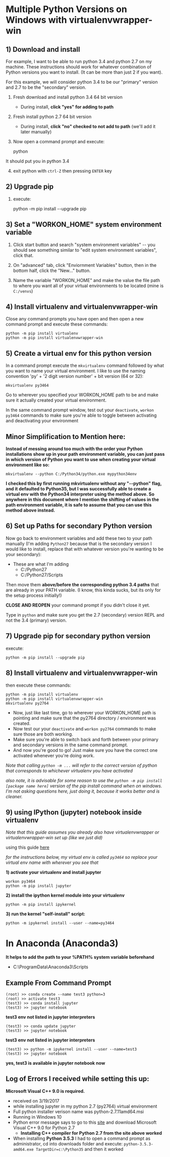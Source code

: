 
# Multiple Python Versions on Windows with virtualenvwrapper-win

## 1) Download and install

For example, I want to be able to run python 3.4 and python 2.7 on my machine. 
These instructions should work for whatever combination of Python versions 
you want to install. (It can be more than just 2 if you want).

For this example, we will consider python 3.4 to be our "primary" version
and 2.7 to be the "secondary" version. 


1) Fresh download and install python 3.4 64 bit version
	- During install, **click "yes" for adding to path**

2) Fresh install python 2.7 64 bit version
	- During install, **click "no" checked to not add to path** (we'll add it later manually)

3) Now open a command prompt and execute:

	python
	
It should put you in python 3.4

4) exit python with `ctrl-Z` then pressing `ENTER` key

## 2) Upgrade pip

1) execute:

	python -m pip install --upgrade pip


## 3) Set a "WORKON_HOME" system environment variable	

1) Click start button and search "system environment variables" -- you should see
something similar to "edit system environment variables", click that.

2) On "advanced" tab, click "Enviornment Variables" button, then in the bottom half, click the "New..." button.

3) Name the variable "WORKON_HOME" and make the value the file path to where you want all
of your virtual environments to be located (mine is `C:/venvs`) 


## 4) Install virtualenv and virtualenvwrapper-win

Close any command prompts you have open and then open a new command prompt and execute these commands:

	python -m pip install virtualenv
	python -m pip install virtualenvwrapper-win

	
## 5) Create a virtual env for this python version	

In a command prompt execute the `mkvirtualenv` command followed by what you want to name your 
virtual environment. I like to use the naming convention 'py' + '2 digit 
version number' + bit version (64 or 32):

	mkvirtualenv py3464

Go to wherever you specified your WORKON_HOME path to be and make sure it actually created your virtual environment.

In the same command prompt window, test out your `deactivate`, `workon py3464` commands to make sure you're able to toggle between activating and deactivating your environment


## Minor Simplification to Mention here:

**Instead of messing around too much with the order your Python installations show up in your path environment variable, you can just pass in which version of
Python you want to use when creating your virtual environment like so:**

    mkvirtualenv --python C:/Python34/python.exe mypython34env
	
**I checked this by first running mkvirtualenv without any "--python" flag, and it defaulted to Python35, but I was successfully able to create a virtual env
with the Python34 interpreter using the method above. So anywhere in this document where I mention the shifting of values in the path environment variable, it
is safe to assume that you can use this method above instead.**



## 6) Set up Paths for secondary Python version

Now go back to environment variables and add these two to your path manually (I'm adding `Python27` because that is the secondary version I would like to
install, replace that with whatever version you're wanting to be your secondary):

* These are what I'm adding 
	- C:/Python27
	- C:/Python27/Scripts

Then move them **above/before the corresponding python 3.4 paths** that are already in your PATH variable.
(I know, this kinda sucks, but its only for the setup process initially!)

**CLOSE AND REOPEN** your command prompt if you didn't close it yet. 

Type in `python` and make sure you get the 2.7 (secondary) version REPL and not the 3.4 (primary) version.

## 7) Upgrade pip for secondary python version

execute:

	python -m pip install --upgrade pip

## 8) Install virtualenv and virtualenvwrapper-win
	
then execute these commands:

	python -m pip install virtualenv
	python -m pip install virtualenvwrapper-win
	mkvirtualenv py2764

	
* Now, just like last time, go to wherever your WORKON_HOME path is pointing and make sure that the py2764 directory / environment was created.
* Now test our your `deactivate` and `workon py2764` commands to make sure those are both working.
* Make sure you're able to switch back and forth between your primary and secondary versions in the same command prompt.
* And now you're good to go! Just make sure you have the correct one activated whenever you're doing work.

*Note that calling `python -m ...` will refer to the correct version of python that corresponds to whichever virtualenv you have activated*

*also note, it is advisable for some reason to use the `python -m pip install [package name here]` version of the pip install command when on windows. 
I'm not asking questions here, just doing it, because it works better and is cleaner.*

## 9) using IPython (jupyter) notebook inside virtualenv

*Note that this guide assumes you already also have virtualenvwrapper or virtualenvwrapper-win set up (like we just did)*

using this guide [here](http://help.pythonanywhere.com/pages/IPythonNotebookVirtualenvs)

*for the instructions below, my virtual env is called `py3464` so replace your virtual env name with wherever you see that*


**1) activate your virtualenv and install jupyter**

    
    workon py3464
	python -m pip install jupyter
    
	
**2) install the ipython kernel module into your virtualenv**


    python -m pip install ipykernel

	
**3) run the kernel "self-install" script:**


    python -m ipykernel install --user --name=py3464


	
# In Anaconda (Anaconda3)


**It helps to add the path to your %PATH% system variable beforehand**


* C:\ProgramData\Anaconda3\Scripts


## Example From Command Prompt


	(root) >> conda create --name test3 python=3
	(root) >> activate test3
	(test3) >> conda install jupyter
	(test3) >> jupyter notebook

	
	
**test3 env not listed in jupyter interpreters**


	(test3) >> conda update jupyter
	(test3) >> jupyter notebook

	
**test3 env not listed in jupyter interpreters**


	(test3) >> python -m ipykernel install --user --name=test3
	(test3) >> jupyter notebook

	
**yes, test3 is available in jupyter notebook now**

	
	
	
## Log of Errors I received while setting this up:


**Microsoft Visual C++ 9.0 is required.**
- received on 3/19/2017
- while installing jupyter in my python 2.7 (py2764) virtual environment
- Full python installer verison name was python-2.7.11amd64.msi
- Running in Windows 10
- Python error message says to go to this [site](http://aka.ms/vcpython27) and download Microsoft Visual C++ 9.0 for Python 2.7
	- **Installing C++ compiler for Python 2.7 from the site above worked**
- When installing **Python 3.5.3** I had to open a command prompt as administrator, cd into downloads folder and execute: `python-3.5.3-amd64.exe TargetDir=c:\Python35` and then it worked


	






